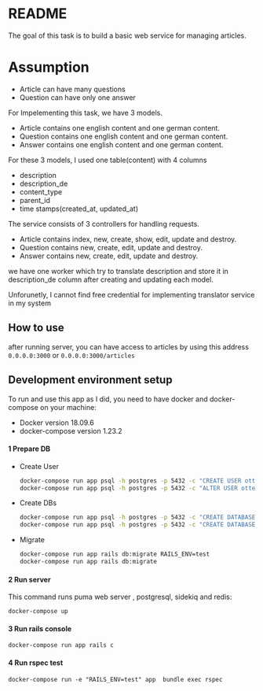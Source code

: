 # README

The goal of this task is to build a basic web service for managing articles.

# Assumption

* Article can have many questions
* Question can have only one answer

For Impelementing this task, we have 3 models.

* Article contains one english content and one german content.
* Question contains one english content and one german content.
* Answer contains one english content and one german content.

For these 3 models, I used one table(content) with 4 columns

* description
* description_de
* content_type
* parent_id
* time stamps(created_at, updated_at)

The service consists of 3 controllers for handling requests.

* Article contains index, new, create, show, edit, update and destroy.
* Question contains new, create, edit, update and destroy.
* Answer contains new, create, edit, update and destroy.

we have one worker which try to translate description and store it in description_de column after creating and updating each model.

Unforunetly, I cannot find free credential for implementing translator service in my system

## How to use
 after running server, you can have access to articles by using this address
  `0.0.0.0:3000` or  `0.0.0.0:3000/articles`

## Development environment setup
To run and use this app as I did, you need to have docker and docker-compose on your machine:
* Docker version 18.09.6
* docker-compose version 1.23.2

#### 1 Prepare DB
  * Create User

    ```bash
    docker-compose run app psql -h postgres -p 5432 -c "CREATE USER ottello WITH PASSWORD 'ottello';" postgres -U postgres
    docker-compose run app psql -h postgres -p 5432 -c "ALTER USER ottello WITH SUPERUSER;" postgres -U postgres
    ```

  * Create DBs

    ```bash
    docker-compose run app psql -h postgres -p 5432 -c "CREATE DATABASE test_app_dev;" postgres -U postgres
    docker-compose run app psql -h postgres -p 5432 -c "CREATE DATABASE test_app_test;" postgres -U postgres
    ```
  * Migrate

    ```bash
    docker-compose run app rails db:migrate RAILS_ENV=test
    docker-compose run app rails db:migrate
    ```

#### 2 Run server
This command runs puma web server , postgresql, sidekiq and redis:

`docker-compose up`

#### 3 Run rails console
`docker-compose run app rails c`

#### 4 Run rspec test
`docker-compose run -e "RAILS_ENV=test" app  bundle exec rspec`
